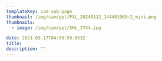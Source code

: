 ```yaml
---
templateKey: cam-sub-page
thumbnail: /img/cam/ppl/PXL_20240112_144401969~2_mini.png
thumbnails:
  - image: /img/cam/ppl/SHL_3744.jpg

date: 2021-03-17T04:59:59.653Z
title:  
description: ""
---
```

